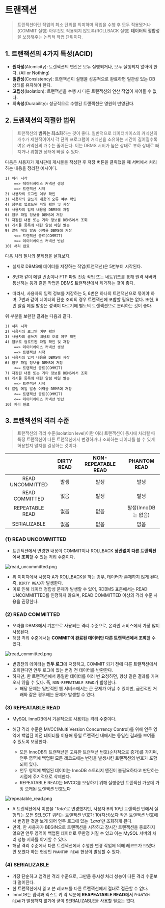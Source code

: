 # 트랜잭션

> 트랜잭션이란 작업의 최소 단위를 의미하며 작업을 수행 후 모두 적용됐거나(COMMIT 실행) 아무것도 적용되지 않도록(ROLLBACK 실행) **데이터의 정합성**을 보장해주는 논리적 작업 단위이다.

## 1. 트랜잭션의 4가지 특성(ACID)
- **원자성**(Atomicity): 트랜잭션의 연산은 모두 실행되거나, 모두 실행되지 않아야 한다. (All or Nothing)
- **일관성**(Consistency): 트랜잭션이 실행을 성공적으로 완료하면 일관성 있는 DB 상태를 유지해야 한다.
- **고립성**(Isolation): 트랜잭션을 수행 시 다른 트랜잭션의 연산 작업이 끼어들 수 없다.
- **지속성**(Durability): 성공적으로 수행된 트랜잭션은 영원히 반영된다.


## 2. 트랜잭션의 적절한 범위
> 트랜잭션의 **범위는 최소화**하는 것이 좋다. 일반적으로 데이터베이스의 커넥션의 개수가 제한적이어서 각 단위 프로그램이 커넥션을 소유하는 시간이 길어질수록 여유 커넥션의 개수는 줄어든다. 이는 DBMS 서버가 높은 상태로 부하 상태로 빠지거나 위험한 상태에 빠질 수 있다.

다음은 사용자가 게시판에 게시물을 작성한 후 저장 버튼을 클릭했을 때 서버에서 처리하는 내용을 정리한 예시이다.

``` text
1) 처리 시작
    ==> 데이터베이스 커넥션 생성
    ==> 트랜잭션 시작
2) 사용자의 로그인 여부 확인
3) 사용자의 글쓰기 내용의 오류 여부 확인
4) 첨부로 업로드된 파일 확인 및 저장
5) 사용자의 입력 내용을 DBMS에 저장
6) 첨부 파일 정보를 DBMS에 저장
7) 저장된 내용 또는 기타 정보를 DBMS에서 조회
8) 게시물 등록에 대한 알림 메일 발송
9) 알림 메일 발송 이력을 DBMS에 저장
    <== 트랜잭션 종료(COMMIT)
    <== 데이터베이스 커넥션 반납
10) 처리 완료
```

다음 처리 절차의 문제점을 살펴보자.

- 실제로 DBMS에 데이터를 저장하는 작업(트랜잭션)은 5번부터 시작된다.

- 8번과 같이 메일 번송이나 FTP 파일 전송 작업 또는 네트워크를 통해 원격 서버와 통신하는 등과 같은 작업은 DBMS 트랜잭션에서 제거하는 것이 좋다.
- 따라서, 사용자의 입력 정보를 저장하는 5, 6번은 하나의 트랜잭션으로 묶어야 하며, 7번과 같이 데이터의 단순 조회의 경우 트랜잭션에 포함할 필요는 없다. 또한, 9번 알림 메일 발송은 성격이 다르기에 별도의 트랜잭션으로 분리하는 것이 좋다.


위 부분을 보완한 결과는 다음과 같다.

```text
1) 처리 시작
2) 사용자의 로그인 여부 확인
3) 사용자의 글쓰기 내용의 오류 여부 확인
4) 첨부로 업로드된 파일 확인 및 저장
    ==> 데이터베이스 커넥션 생성
    ==> 트랜잭션 시작
5) 사용자의 입력 내용을 DBMS에 저장
6) 첨부 파일 정보를 DBMS에 저장
    <== 트랜잭션 종료(COMMIT)
7) 저장된 내용 또는 기타 정보를 DBMS에서 조회
8) 게시물 등록에 대한 알림 메일 발송
    ==> 트랜잭션 시작
9) 알림 메일 발송 이력을 DBMS에 저장
    <== 트랜잭션 종료(COMMIT)
    <== 데이터베이스 커넥션 반납
10) 처리 완료
```


## 3. 트랜잭션의 격리 수준
> 트랜잭션의 격리 수준(isolation level)이란 여러 트랜잭션이 동시에 처리될 때 특정 트랜잭션이 다른 트랜잭션에서 변경하거나 조회하는 데이터를 볼 수 있게 허용할지 말지를 결정하는 것이다.

|             | DIRTY READ | NON-REPEATABLE READ | PHANTOM READ |
|:----------------:|:----------:|:-------------------:|:------------:|
| READ UNCOMMITTED |     발생      |          발생          |      발생       |
|  READ COMMITTED  |     없음      |          발생          |      발생       |
| REPEATABLE READ  |     없음      |          없음          | 발생(InnoDB는 없음)  |
|   SERIALIZABLE   |     없음      |          없음          |      없음       |


### (1) READ UNCOMMITTED
- 트랜잭션에서 변경한 내용이 COMMIT이나 ROLLBACK **상관없이 다른 트랜잭션에서 조회**할 수 있는 격리 수준이다.

![read_uncommitted.png](image/read_uncommitted.png)

- 위 이미지에서 사용자 A가 ROLLBACK을 하는 경우, 데이터가 존재하지 않게 된다. 즉, `DIRTY READ`가 발생한다.
- 이로 인해 데이터 정합성 문제가 발생할 수 있어, RDBMS 표준에서는 READ UNCOMMITTED를 인정하지 않으며, READ COMMITTED 이상의 격리 수준 사용을 권장한다.


### (2) READ COMMITTED
- 오라클 DBMS에서 기본으로 사용되는 격리 수준으로, 온라인 서비스에서 가장 많이 사용된다.
- 해당 격리 수준에서는 **COMMIT이 완료된 데이터만 다른 트랜잭션에서 조회**할 수 있다.

![read_committed.png](image/read_committed.png)

- 변경전의 데이터는 **언두 로그**에 저장하고, COMMIT 되기 전에 다른 트랜잭션에서 조회한다면 언두 로그에 있는 변경 전 데이터를 반환한다.
- 하지만, 한 트랜잭션에서 동일한 데이터를 여러 번 요청하면, 항상 같은 결과를 가져오지 않을 수 있다. 즉, `NON-REPEATABLE READ`가 발생한다.
  * 해당 문제는 일반적인 웹 서비스에서는 큰 문제가 아닐 수 있지만, 금전적인 거래와 같은 경우에는 문제가 발생할 수 있다.


### (3) REPEATABLE READ
- MySQL InnoDB에서 기본적으로 사용되는 격리 수준이다.
- 해당 격리 수준은 MVCC(Multi Version Concurrency Control)를 위해 언두 영역에 백업된 이전 데이터를 이용해 동일 트랜잭션 내에서는 동일한 결과를 보여줄 수 있도록 보장한다.

  - 모든 InnoDB의 트랜잭션은 고유한 트랜잭션 번호(순차적으로 증가)를 가지며, 언두 영역에 백업된 모든 레코드에는 변경을 발생시킨 트랜잭션의 번호가 포함되어 있다.
  - 언두 영역에 백업된 데이터는 InnoDB 스토리지 엔진이 불필요하다고 판단하는 시점에 주기적으로 삭제한다.
  - REPEATABLE READ는 MVCC를 보장하기 위해 실행중인 트랜잭션 가운데 가장 오래된 트랜잭션 번호보다 

![repeatable_read.png](image/repeatable_read.png)

- A 트랜잭션에서 이름을 <i>'Toto'</i>로 변경했지만, 사용자 B의 10번 트랜잭션 안에서 실행되는 모든 SELECT 쿼리는 트랜잭션 번호가 10(자신)보다 작은 트랜잭션 번호에서 변경한 것만 보게 되어 언두 로그에 있는 <i>'Lara'</i>만 조회하게 된다.
- 만약, 한 사용자가 BEGIN으로 트랜잭션을 시작하고 장시간 트랜잭션을 종료하지 않으면 언두 영역이 백업된 데이터로 무한정 커질 수 있고 이는 MySQL 서버의 처리 성능 저하를 야기할 수 있다.
- 해당 격리 수준에서 다른 트랜잭션에서 수행한 변경 작업에 의해 레코드가 보였다 안 보였다 하는 현상인 `PHANTOM READ` 현상이 발생할 수 있다.



### (4) SERIALIZABLE
- 가장 단순하고 엄격한 격리 수준으로, 그만큼 동시성 처리 성능이 다른 격리 수준보다 떨어진다.
- 한 트랜잭션에서 읽고 쓴 레코드를 다른 트랜잭션에서 절대로 접근할 수 없다.
- InnoDB는 갭락과 넥스트 키 락 덕분에 **REAPEATABLE READ**에서 `PHANTOM READ`가 발생하지 않기에 굳이 SERIALIZABLE을 사용할 필요는 없다.

